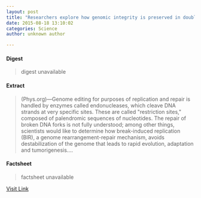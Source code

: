 ```yaml
---
layout: post
title: "Researchers explore how genomic integrity is preserved in double-strand breaks"
date: 2015-08-18 13:10:02
categories: Science
author: unknown author

---
```



#### Digest
>digest unavailable

#### Extract
>(Phys.org)—Genome editing for purposes of replication and repair is handled by enzymes called endonucleases, which cleave DNA strands at very specific sites. These are called "restriction sites," composed of palendromic sequences of nucleotides. The repair of broken DNA forks is not fully understood; among other things, scientists would like to determine how break-induced replication (BIR), a genome rearrangement-repair mechanism, avoids destabilization of the genome that leads to rapid evolution, adaptation and tumorigenesis....

#### Factsheet
>factsheet unavailable

[Visit Link](http://phys.org/news/2015-08-explore-genomic-double-strand.html)


